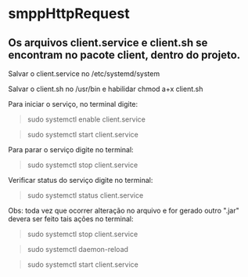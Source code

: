 # smppHttpRequest

## Os arquivos client.service e client.sh se encontram no pacote client, dentro do projeto.

Salvar o client.service no /etc/systemd/system

Salvar o client.sh no /usr/bin e habilidar chmod a+x client.sh

Para iniciar o serviço, no terminal digite:

> sudo systemctl enable client.service

> sudo systemctl start client.service

Para parar o serviço digite no terminal:

> sudo systemctl stop client.service

Verificar status do serviço digite no terminal:

> sudo systemctl status client.service

Obs: toda vez que ocorrer alteração no arquivo e for gerado outro ".jar" devera ser feito tais ações no terminal:

> sudo systemctl stop client.service

> sudo systemctl daemon-reload

> sudo systemctl start client.service
